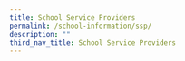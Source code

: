 ```yaml
---
title: School Service Providers
permalink: /school-information/ssp/
description: ""
third_nav_title: School Service Providers
---
```

